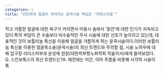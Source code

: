 ```yaml
---
categories: c
title: "간단하게 얼굴이 작아지는 윤곽시술 핵심은 ‘자연스러움’"
---
```

작고 갸름한 얼굴에 대한 욕구가 커지면서 미용시 술에서 ‘동안’에 대한 인기가 지속되고 있다.특히 부담이 큰 수술보다 비수술적인 주사 시술에 대한 선호가 높아지고 있는데, 대표적인 것이 보툴리눔 톡신을 이용해 얼굴을 갸름하게 하는 윤곽시술이다.이러한 보툴리눔 톡신을 이용한 얼굴축소술(윤곽시술)의 최신 트렌드와 주의할 점, 시술 노하우에 대해 압구정 리더스피부과 윤성재 원장(대한피부항노화학회 학술이사)에게 들어보았다.																Q. 스킨보톡스의 최신 트렌드는?A. 예전에는 미간, 이마 주름을 비롯해 사각턱 시술이 톡